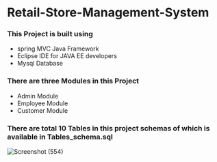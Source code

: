# Retail-Store-Management-System
### This Project is built using 
*  spring MVC Java Framework
*  Eclipse IDE for JAVA EE developers
*  Mysql Database

### There are three Modules in this Project
* Admin Module
* Employee Module
* Customer Module
### There are total 10 Tables in this project schemas of which is available in Tables_schema.sql
![Screenshot (554)](https://user-images.githubusercontent.com/42781233/100301487-3e460500-2fbe-11eb-97c4-aef2728f892b.png)
